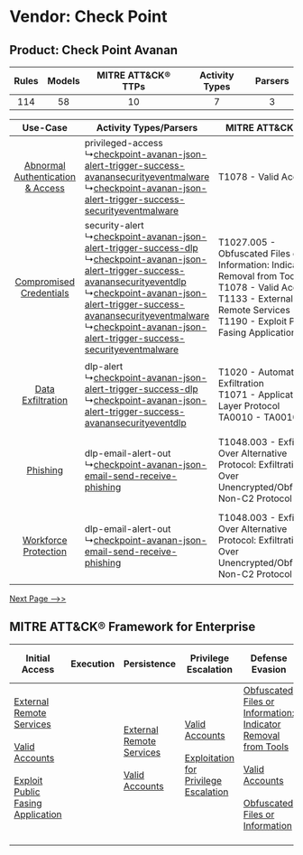 Vendor: Check Point
===================
Product: Check Point Avanan
---------------------------
| Rules | Models | MITRE ATT&CK® TTPs | Activity Types | Parsers |
|:-----:|:------:|:------------------:|:--------------:|:-------:|
|  114  |   58   |         10         |       7        |    3    |

|    Use-Case    | Activity Types/Parsers    | MITRE ATT&CK® TTP    | Content    |
|:----:| ---- | ---- | ---- |
| [Abnormal Authentication & Access](../../../UseCases/uc_abnormal_authentication_&_access.md) |  privileged-access<br> ↳[checkpoint-avanan-json-alert-trigger-success-avanansecurityeventmalware](Ps/pC_checkpointavananjsonalerttriggersuccessavanansecurityeventmalware.md)<br> ↳[checkpoint-avanan-json-alert-trigger-success-securityeventmalware](Ps/pC_checkpointavananjsonalerttriggersuccesssecurityeventmalware.md)<br>    | T1078 - Valid Accounts<br>    | [<ul><li>1 Rules</li></ul><ul><li>1 Models</li></ul>](RM/r_m_check_point_check_point_avanan_Abnormal_Authentication_&_Access.md) |
|          [Compromised Credentials](../../../UseCases/uc_compromised_credentials.md)          |  security-alert<br> ↳[checkpoint-avanan-json-alert-trigger-success-dlp](Ps/pC_checkpointavananjsonalerttriggersuccessdlp.md)<br> ↳[checkpoint-avanan-json-alert-trigger-success-avanansecurityeventdlp](Ps/pC_checkpointavananjsonalerttriggersuccessavanansecurityeventdlp.md)<br> ↳[checkpoint-avanan-json-alert-trigger-success-avanansecurityeventmalware](Ps/pC_checkpointavananjsonalerttriggersuccessavanansecurityeventmalware.md)<br> ↳[checkpoint-avanan-json-alert-trigger-success-securityeventmalware](Ps/pC_checkpointavananjsonalerttriggersuccesssecurityeventmalware.md)<br> | T1027.005 - Obfuscated Files or Information: Indicator Removal from Tools<br>T1078 - Valid Accounts<br>T1133 - External Remote Services<br>T1190 - Exploit Public Fasing Application<br> | [<ul><li>23 Rules</li></ul><ul><li>9 Models</li></ul>](RM/r_m_check_point_check_point_avanan_Compromised_Credentials.md)         |
|    [Data Exfiltration](../../../UseCases/uc_data_exfiltration.md)    |  dlp-alert<br> ↳[checkpoint-avanan-json-alert-trigger-success-dlp](Ps/pC_checkpointavananjsonalerttriggersuccessdlp.md)<br> ↳[checkpoint-avanan-json-alert-trigger-success-avanansecurityeventdlp](Ps/pC_checkpointavananjsonalerttriggersuccessavanansecurityeventdlp.md)<br>    | T1020 - Automated Exfiltration<br>T1071 - Application Layer Protocol<br>TA0010 - TA0010<br>    | [<ul><li>29 Rules</li></ul><ul><li>17 Models</li></ul>](RM/r_m_check_point_check_point_avanan_Data_Exfiltration.md)    |
|    [Phishing](../../../UseCases/uc_phishing.md)    |  dlp-email-alert-out<br> ↳[checkpoint-avanan-json-email-send-receive-phishing](Ps/pC_checkpointavananjsonemailsendreceivephishing.md)<br>    | T1048.003 - Exfiltration Over Alternative Protocol: Exfiltration Over Unencrypted/Obfuscated Non-C2 Protocol<br>    | [<ul><li>1 Rules</li></ul><ul><li>1 Models</li></ul>](RM/r_m_check_point_check_point_avanan_Phishing.md)    |
|    [Workforce Protection](../../../UseCases/uc_workforce_protection.md)    |  dlp-email-alert-out<br> ↳[checkpoint-avanan-json-email-send-receive-phishing](Ps/pC_checkpointavananjsonemailsendreceivephishing.md)<br>    | T1048.003 - Exfiltration Over Alternative Protocol: Exfiltration Over Unencrypted/Obfuscated Non-C2 Protocol<br>    | [<ul><li>4 Rules</li></ul><ul><li>1 Models</li></ul>](RM/r_m_check_point_check_point_avanan_Workforce_Protection.md)    |
[Next Page -->>](2_ds_check_point_check_point_avanan.md)

MITRE ATT&CK® Framework for Enterprise
--------------------------------------
| Initial Access                                                                                                                                                                                                                         | Execution | Persistence                                                                                                                                      | Privilege Escalation                                                                                                                                          | Defense Evasion                                                                                                                                                                                                                                                               | Credential Access | Discovery | Lateral Movement | Collection | Command and Control                                                             | Exfiltration                                                                                                                                                                                                                                                                                                                    | Impact |
| -------------------------------------------------------------------------------------------------------------------------------------------------------------------------------------------------------------------------------------- | --------- | ------------------------------------------------------------------------------------------------------------------------------------------------ | ------------------------------------------------------------------------------------------------------------------------------------------------------------- | ----------------------------------------------------------------------------------------------------------------------------------------------------------------------------------------------------------------------------------------------------------------------------- | ----------------- | --------- | ---------------- | ---------- | ------------------------------------------------------------------------------- | ------------------------------------------------------------------------------------------------------------------------------------------------------------------------------------------------------------------------------------------------------------------------------------------------------------------------------- | ------ |
| [External Remote Services](https://attack.mitre.org/techniques/T1133)<br><br>[Valid Accounts](https://attack.mitre.org/techniques/T1078)<br><br>[Exploit Public Fasing Application](https://attack.mitre.org/techniques/T1190)<br><br> |           | [External Remote Services](https://attack.mitre.org/techniques/T1133)<br><br>[Valid Accounts](https://attack.mitre.org/techniques/T1078)<br><br> | [Valid Accounts](https://attack.mitre.org/techniques/T1078)<br><br>[Exploitation for Privilege Escalation](https://attack.mitre.org/techniques/T1068)<br><br> | [Obfuscated Files or Information: Indicator Removal from Tools](https://attack.mitre.org/techniques/T1027/005)<br><br>[Valid Accounts](https://attack.mitre.org/techniques/T1078)<br><br>[Obfuscated Files or Information](https://attack.mitre.org/techniques/T1027)<br><br> |                   |           |                  |            | [Application Layer Protocol](https://attack.mitre.org/techniques/T1071)<br><br> | [Exfiltration Over Alternative Protocol](https://attack.mitre.org/techniques/T1048)<br><br>[Exfiltration Over Alternative Protocol: Exfiltration Over Unencrypted/Obfuscated Non-C2 Protocol](https://attack.mitre.org/techniques/T1048/003)<br><br>[Automated Exfiltration](https://attack.mitre.org/techniques/T1020)<br><br> |        |
